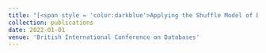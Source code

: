 ```yaml
---
title: "[<span style = 'color:darkblue'>Applying the Shuffle Model of Differential Privacy to Vector Aggregation </span>](https://ceur-ws.org/Vol-3163/)[<span style = 'color:green'>[Download PDF]</span>](/files/BICOD21_paper_4.pdf)"
collection: publications
date: 2022-01-01
venue: 'British International Conference on Databases'
---
```

